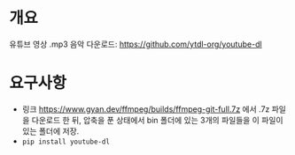 # 개요

유튜브 영상 .mp3 음악 다운로드: https://github.com/ytdl-org/youtube-dl

# 요구사항

* 링크 https://www.gyan.dev/ffmpeg/builds/ffmpeg-git-full.7z 에서 .7z 파일을 다운로드 한 뒤, 압축을 푼 상태에서 bin 폴더에 있는 3개의 파일들을 이 파일이 있는 폴더에 저장.
* `pip install youtube-dl`
